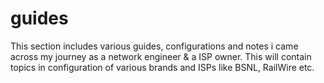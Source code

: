 # guides
This section includes various guides,  configurations and notes i came across my journey as a network engineer & a ISP owner.
This will contain topics in configuration of various brands and ISPs like BSNL, RailWire etc.
